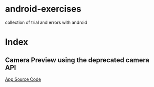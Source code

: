 # android-exercises
collection of trial and errors with android

# Index

## Camera Preview using the deprecated camera API
[App Source Code](https://github.com/dennyabrain/android-exercises/tree/master/DeprecatedCamera)
